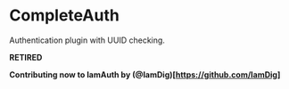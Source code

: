 # CompleteAuth
Authentication plugin with UUID checking.

__RETIRED__

**Contributing now to IamAuth by (@IamDig)[https://github.com/IamDig]**
